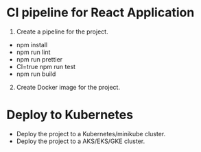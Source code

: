 # CI pipeline for React Application
1. Create a pipeline for the project.

* npm install
* npm run lint
* npm run prettier
* CI=true npm run test
* npm run build

2. Create Docker image for the project.

# Deploy to Kubernetes
* Deploy the project to a Kubernetes/minikube cluster.
* Deploy the project to a AKS/EKS/GKE cluster.
